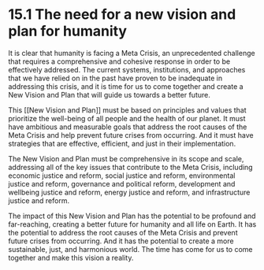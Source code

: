 # 15.1 The need for a new vision and plan for humanity

It is clear that humanity is facing a Meta Crisis, an unprecedented challenge that requires a comprehensive and cohesive response in order to be effectively addressed. The current systems, institutions, and approaches that we have relied on in the past have proven to be inadequate in addressing this crisis, and it is time for us to come together and create a New Vision and Plan that will guide us towards a better future.

This [[New Vision and Plan]] must be based on principles and values that prioritize the well-being of all people and the health of our planet. It must have ambitious and measurable goals that address the root causes of the Meta Crisis and help prevent future crises from occurring. And it must have strategies that are effective, efficient, and just in their implementation.

The New Vision and Plan must be comprehensive in its scope and scale, addressing all of the key issues that contribute to the Meta Crisis, including economic justice and reform, social justice and reform, environmental justice and reform, governance and political reform, development and wellbeing justice and reform, energy justice and reform, and infrastructure justice and reform.

The impact of this New Vision and Plan has the potential to be profound and far-reaching, creating a better future for humanity and all life on Earth. It has the potential to address the root causes of the Meta Crisis and prevent future crises from occurring. And it has the potential to create a more sustainable, just, and harmonious world. The time has come for us to come together and make this vision a reality.